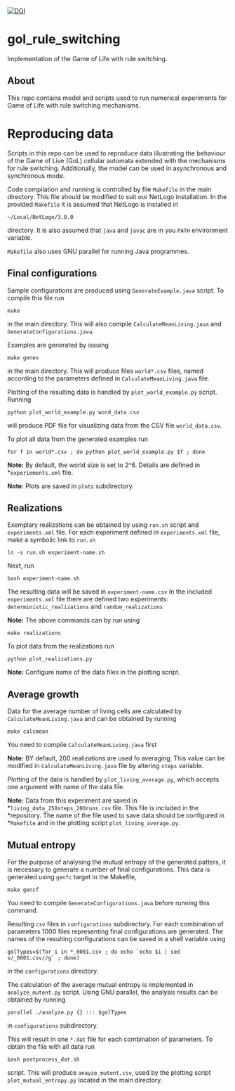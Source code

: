 [![DOI](https://zenodo.org/badge/535613700.svg)](https://zenodo.org/badge/latestdoi/535613700)

# gol_rule_switching

Implementation of the Game of Life with rule switching.

## About

This repo contains model and scripts used to run numerical experiments for Game
of Life with rule switching mechanisms. 

# Reproducing data

Scripts in this repo can be used to reproduce data illustrating the behaviour of
the Game of Live (GoL) cellular automata extended with the mechanisms for rule
switching. Additionally, the model can be used in asynchronous and synchronous
mode.

Code compilation and running is controlled by file `Makefile` in the main
directory. This file should be modified to suit our NetLogo installation. In the
provided `Makefile` it is assumed that NetLogo is installed in

    ~/Local/NetLogo/3.0.0

directory. It is also assumed that `java` and `javac` are in you `PATH`
environment variable.

`Makefile` also uses GNU parallel for running Java programmes. 

## Final configurations

Sample configurations are produced using `GenerateExample.java` script. To
compile this file run

    make

in the main directory. This will also compile `CalculateMeanLiving.java` and
`GenerateConfigurations.java`.

Examples are generated by issuing

    make genex

in the main directory. This will produce files `world*.csv` files, named according to the parameters defined in `CalculateMeanLiving.java` file.
 
Plotting of the resulting data is handled by `plot_world_example.py` script. Running

    python plot_world_example.py word_data.csv

will produce PDF file for visualizing data from the CSV file `world_data.csv`. 

To plot all data from the generated examples run 

    for f in world*.csv ; do python plot_world_example.py $f ; done

**Note:** By default, the world size is set to 2^6. Details are defined in
*`experiements.xml` file.

**Note:** Plots are saved in `plots` subdirectory.

## Realizations

Exemplary realizations can be obtained by using `run.sh` script and
`experiments.xml` file. For each experiment defined in `experiments.xml` file,
make a symbolic link to `run.sh`

    ln -s run.sh experiment-name.sh

Next, run

    bash experiment-name.sh

The resulting data will be saved in `experiment-name.csv` In the included
`experiments.xml` file there are defined two experiments:
`deterministic_realizations` and `random_realizations`

**Note:** The above commands can by run using
    
    make realizations

To plot data from the realizations run

    python plot_realizations.py

**Note:** Configure name of the data files in the plotting script.  

## Average growth

Data for the average number of living cells are calculated by
`CalculateMeanLiving.java` and can be obtained by running

    make calcmean

You need to compile `CalculateMeanLiving.java` first

**Note:** BY default, 200 realizations are used fo averaging. This value can be
modified in `CalculateMeanLiving.java` file by altering `steps` variable. 

Plotting of the data is handled by `plot_living_average.py`, which accepts one
argument with name of the data file.

**Note:** Data from this experiment are saved in
*`living_data_250steps_200runs.csv` file. This file is included in the
*repository. The name of the file used to save data should be configured in
*`Makefile` and in the plotting script `plot_living_average.py`.

## Mutual entropy

For the purpose of analysing the mutual entropy of the generated patters, it is
necessary to generate a number of final configurations. This data is generated
using `genfc` target in the Makefile,

    make gencf

You need to compile `GenerateConfigurations.java` before running this command.

Resulting `csv` files in `configurations` subdirectory. For each combination of
parameters 1000 files representing final configurations are generated. The names
of the resulting configurations can be saved in a shell variable using

    golTypes=$(for i in *_0001.csv ; do echo `echo $i | sed s/_0001.csv//g` ; done)

in the `configurations` directory. 

The calculation of the average mutual entropy is implemented in
`analyze_mutent.py` script. Using GNU parallel, the analysis results can be
obtained by running

    parallel ./analyze.py {} ::: $golTypes

in `configurations` subdirectory.

This will result in one `*.dat` file for each combination of parameters. To
obtain the file with all data run 

    bash postprocess_dat.sh 

script. This will produce `anayze_mutent.csv`, used by the plotting script
`plot_mutual_entropy.py` located in the main directory. 
